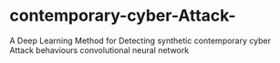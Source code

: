 # contemporary-cyber-Attack-
A Deep Learning Method for Detecting synthetic contemporary cyber Attack behaviours convolutional neural network
